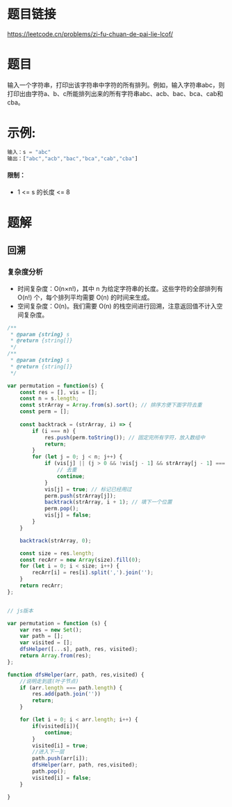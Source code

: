 # 题目链接

https://leetcode.cn/problems/zi-fu-chuan-de-pai-lie-lcof/  

# 题目

输入一个字符串，打印出该字符串中字符的所有排列。例如，输入字符串abc，则打印出由字符a、b、c所能排列出来的所有字符串abc、acb、bac、bca、cab和cba。

# 示例:

```js
输入：s = "abc"
输出：["abc","acb","bac","bca","cab","cba"]
```

#### 限制：

- 1 <= s 的长度 <= 8

# 题解

## 回溯

### 复杂度分析

- 时间复杂度：O(n×n!)，其中 n 为给定字符串的长度。这些字符的全部排列有 O(n!) 个，每个排列平均需要 O(n) 的时间来生成。
- 空间复杂度：O(n)。我们需要 O(n) 的栈空间进行回溯，注意返回值不计入空间复杂度。
  
```js
/**
 * @param {string} s
 * @return {string[]}
 */
/**
 * @param {string} s
 * @return {string[]}
 */

var permutation = function(s) {
    const res = [], vis = [];
    const n = s.length;
    const strArray = Array.from(s).sort(); // 排序方便下面字符去重
    const perm = [];
    
    const backtrack = (strArray, i) => {
        if (i === n) {
            res.push(perm.toString()); // 固定完所有字符，放入数组中
            return;
        }
        for (let j = 0; j < n; j++) {
            if (vis[j] || (j > 0 && !vis[j - 1] && strArray[j - 1] === strArray[j])) {
                // 去重
                continue;
            }
            vis[j] = true; // 标记已经用过
            perm.push(strArray[j]);
            backtrack(strArray, i + 1); // 填下一个位置
            perm.pop();
            vis[j] = false;
        }
    }

    backtrack(strArray, 0);

    const size = res.length;
    const recArr = new Array(size).fill(0);
    for (let i = 0; i < size; i++) {
        recArr[i] = res[i].split(',').join('');
    }
    return recArr;
};


// js版本

var permutation = function (s) {
    var res = new Set();
    var path = [];
    var visited = [];
    dfsHelper([...s], path, res, visited);
    return Array.from(res);
};

function dfsHelper(arr, path, res,visited) {
    //说明走到底(叶子节点)
    if (arr.length === path.length) { 
        res.add(path.join(''))
        return;
    }

    for (let i = 0; i < arr.length; i++) {
        if(visited[i]){
            continue;
        }
        visited[i] = true;
        //进入下一层
        path.push(arr[i]);
        dfsHelper(arr, path, res,visited);
        path.pop();
        visited[i] = false;
    }

}
```

